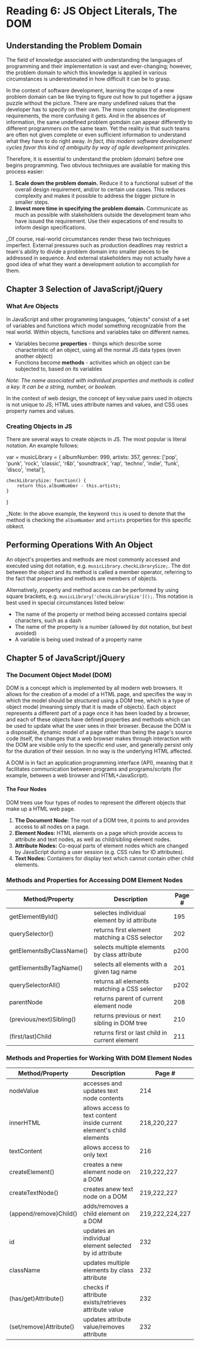 # Reading 6: JS Object Literals, The DOM

## Understanding the Problem Domain

The field of knowledge associated with understanding the languages of programming and their implementation is vast and ever-changing; however, the problem domain to which this knowledge is applied in various circumstances is underestimated in how difficult it can be to grasp.

In the context of software development, learning the scope of a new problem domain can be like trying to figure out how to put together a jigsaw puzzle without the picture. There are many undefined values that the developer has to specify on their own. The more complex the development requirements, the more confusing it gets. And in the absences of information, the same undefined problem gomdain can appear differently to different programmers on the same team. Yet the reality is that such teams are often not given complete or even sufficient information to understand what they have to do right away. _In fact, this modern software development cycles favor this kind of ambiguity by way of agile development prinicples._

Therefore, it is essential to understand the problem (domain) before one begins programming. Two obvious techniques are available for making this process easier:

1. **Scale down the problem domain.** Reduce it to a functional subset of the overall design requirement, and/or to certain use cases. This reduces complexity and makes it possible to address the bigger picture in smaller steps.
2. **Invest more time in specifying the problem domain.** Communicate as much as possible with stakeholders outside the development team who have issued the requirement. Use their expecations of end results to inform design specifications.

_Of course, real-world circumstances render these two techniques imperfect. External pressures such as production deadlines may restrict a team's ability to divide a problem domain into smaller pieces to be addressed in sequence. And external stakeholders may not actually have a good idea of what they want a development solution to accomplish for them.

## Chapter 3 Selection of JavaScript/jQuery

### What Are Objects

In JavaScript and other programming languages, "objects" consist of a set of variables and functions which model something recognizable from the real world. Within objects, functions and variables take on different names.

- Variables become **properties** - things which describe some characteristic of an object, using all the normal JS data types (even another object)
- Functions become **methods** - activities which an object can be subjected to, based on its variables

_Note: The name associated with individual properties and methods is called a key. It can be a string, number, or boolean._

In the context of web design, the concept of key:value pairs used in objects is not unique to JS; HTML uses attribute names and values, and CSS uses property names and values.

### Creating Objects in JS

There are several ways to create objects in JS. The most popular is literal notation. An example follows:

var = musicLibrary = {
    albumNumber: 999,
    artists: 357,
    genres: ['pop', 'punk', 'rock', 'classic', 'r&b', 'soundtrack', 'rap', 'techno', 'indie', 'funk', 'disco', 'metal'],

    checkLibrarySize: function() {
        return this.albumNumber - this.artists;
    }
}

_Note: In the above example, the keyword `this` is used to denote that the method is checking the `albumNumber` and `artists` properties for this specific obkect.

## Performing Operations With An Object

An object's properties and  methods are most commonly accessed and executed using dot notation, e.g. `musicLibrary.checkLibrarySize;`. The dot between the object and its method is called a member operator, referring to the fact that properties and methods are members of objects.

Alternatively, property and method access can be performed by using square brackets, e.g. `musicLibrary['checkLibrarySize']();`. This notation is best used in special circumstances listed below:

- The name of the property or method being accessed contains special characters, such as a dash
- The name of the property is a number (allowed by dot notation, but best avoided)
- A variable is being used instead of a property name

## Chapter 5 of JavaScript/jQuery

### The Document Object Model (DOM)

DOM is a concept which is implemented by all modern web browsers. It allows for the creation of a model of a HTML page, and specifies the way in which the model should be structured using a DOM tree, which is a type of object model (meaning simply that it is made of objects). Each object represents a different part of a page once it has been loaded by a browser, and each of these objects have defined properties and methods which can be used to update what the user sees in their browser. Because the DOM is a disposable, dynamic model of a page rather than being the page's source code itself, the changes that a web browser makes through interaction with the DOM are visibile only to the specific end user, and generally persist only for the duration of their session. In no way is the underlying HTML affected.

A DOM is in fact an application programming interface (API), meaning that it facilitates communication between programs and programs/scripts (for example, between a web browser and HTML+JavaScript).

#### The Four Nodes

DOM trees use four types of nodes to represent the different objects that make up a HTML web page.

1. **The Document Node:** The root of a DOM tree, it points to and provides access to all nodes on a page.
2. **Element Nodes:**  HTML elements on a page which provide access to attribute and text nodes, as well as child/sibling element nodes.
3. **Attribute Nodes:** Co-equal parts of element nodes which are changed by JavaScript during a user session (e.g. CSS rules for ID attributes).
4. **Text Nodes:** Containers for display text which cannot contain other child elements.

### Methods and Properties for Accessing DOM Element Nodes

Method/Property           | Description           | Page #
------------------------- | --------------------- | ------
getElementById() | selectes individual element by id attribute | 195
querySelector() | returns first element matching a CSS selector | 202
getElementsByClassName() | selects multiple elements by class attribute | p200
getElementsByTagName() | selects all elements with a given tag name | 201
querySelectorAll() | returns all elements matching a CSS selector | p202
parentNode | returns parent of current element node | 208
(previous/next)Sibling() | returns previous or next sibling in DOM tree | 210
(first/last)Child | returns first or last child in current element | 211

### Methods and Properties for Working With DOM Element Nodes

Method/Property           | Description           | Page #
------------------------- | --------------------- | ------------
nodeValue | accesses and updates text node contents | 214
innerHTML | allows access to text content inside current element's child elements | 218,220,227
textContent | allows access to only text | 216
createElement() | creates a new element node on a DOM | 219,222,227
createTextNode() | creates anew text node on a DOM | 219,222,227
(append/remove)Child() | adds/removes a child element on a DOM | 219,222,224,227
id | updates an individual element selected by id attribute | 232
className | updates multiple elements by class attribute | 232
(has/get)Attribute() | checks if attribute exists/retrieves attribute value | 232
(set/remove)Attribute() | updates attribute value/removes attribute | 232
